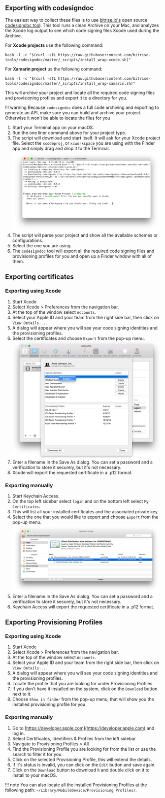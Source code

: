 ## Exporting with codesigndoc

The easiest way to collect these files is to use [bitrise.io's](https://www.bitrise.io) open source [codesigndoc tool](https://github.com/bitrise-tools/codesigndoc). This tool runs a clean Archive on your Mac, and analyzes the Xcode log output to see which code signing files Xcode used during the Archive.

For **Xcode projects** use the following command:

```
bash -l -c "$(curl -sfL https://raw.githubusercontent.com/bitrise-tools/codesigndoc/master/_scripts/install_wrap-xcode.sh)"
```

For **Xamarin project** us the following command:

```
bash -l -c "$(curl -sfL https://raw.githubusercontent.com/bitrise-tools/codesigndoc/master/_scripts/install_wrap-xamarin.sh)"
```

This will archive your project and locate all the required code signing files and provisioning profiles and export it to a directory for you.

!!! warning
    Because `codesigndoc` does a full code archiving and exporting to generate an API, make sure you can build and archive your project. Otherwise it won't be able to locate the files for you

1. Start your Terminal app on your macOS.
2. Run the one liner command above for your project type.
3. The script will download and start itself. It will ask for your Xcode project file. Select the `xcodeproj`, or `xcworkspace` you are using with the Finder app and simply drag and drop it to the Terminal.
![codesigndoc](img/codesigndoc.png)
4. The script will parse your project and show all the available schemes or configurations.
5. Select the one you are using.
6. The `codesigndoc` tool will export all the required code signing files and provisioning profiles for you and open up a Finder window with all of them.

## Exporting certificates

### Exporting using Xcode
1. Start Xcode
2. Select Xcode > Preferences from the navigation bar.
3. At the top of the window select `Accounts`.
4. Select your Apple ID and your team from the right side bar, then click on `View Details...`.
5. A dialog will appear where you will see your code signing identities and the provisioning profiles.
6. Select the certificates and choose `Export` from the pop-up menu.
![Export certificate](img/xcode_export_certificate.png)
7. Enter a filename in the Save As dialog. You can set a password and a verification to store it securely, but it's not necessary.
8. Xcode will export the requested certificate in a .p12 format.

### Exporting manually
1. Start Keychain Access.
2. On the top left sidebar select `login` and on the bottom left select `My Certificates`.
3. This will list all your installed certificates and the associated private key.
4. Select the one that you would like to export and choose `Export` from the pop-up menu.
![Export certificate](img/keychain_access_export.png)
7. Enter a filename in the Save As dialog. You can set a password and a verification to store it securely, but it's not necessary.
8. Keychain Access will export the requested certificate in a .p12 format.


## Exporting Provisioning Profiles

### Exporting using Xcode
1. Start Xcode
2. Select Xcode > Preferences from the navigation bar.
3. At the top of the window select `Accounts`.
4. Select your Apple ID and your team from the right side bar, then click on `View Details...`.
5. A dialog will appear where you will see your code signing identities and the provisioning profiles.
6. Locate the profile that you are looking for under Provisioning Profiles.
7. If you don't have it installed on the system, click on the `Download` button next to it.
8. Choose `Show in finder` from the pop-up menu, that will show you the installed provisioning profile for you.

### Exporting manually
1. Go to [https://developer.apple.com](https://developer.apple.com) and log in.
2. Select Certificates, Identifiers & Profiles from the left sidebar
3. Navigate to Provisioning Profiles > All
4. Find the Provisioning Profile you are looking for from the list or use the search to filter it for you.
5. Click on the selected Provisioning Profile, this will extend the details.
6. If it's status is invalid, you can click on the `Edit` button and save again.
7. Click on the `Download` button to download it and double click on it to install to your macOS.

!!! note
    You can also locate all the installed Provisioning Profiles at the following path: `~/Library/MobileDevice/Provisioning Profiles/`.

[^1]: Screenshots from https://developer.apple.com/support
